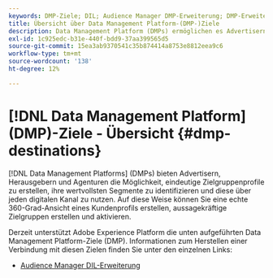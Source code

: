 ```yaml
---
keywords: DMP-Ziele; DIL; Audience Manager DMP-Erweiterung; DMP-Erweiterung; Datenverwaltungsplattform; Datenverwaltungsplattform-Ziele
title: Übersicht über Data Management Platform-(DMP-)Ziele
description: Data Management Platform (DMPs) ermöglichen es Advertisern, Herausgebern und Agenturen, eindeutige Zielgruppenprofile zu erstellen, ihre wertvollsten Segmente zu identifizieren und diese über jeden digitalen Kanal zu nutzen. Auf diese Weise können Sie eine echte 360-Grad-Ansicht eines Kundenprofils erstellen, aussagekräftige Zielgruppen erstellen und aktivieren.
exl-id: 1c925edc-b31e-440f-bdd9-37aa399565d5
source-git-commit: 15ea3ab9370541c35b874414a8753e8812eea9c6
workflow-type: tm+mt
source-wordcount: '138'
ht-degree: 12%

---
```


# [!DNL Data Management Platform] (DMP)-Ziele - Übersicht {#dmp-destinations}

[!DNL Data Management Platforms] (DMPs) bieten Advertisern, Herausgebern und Agenturen die Möglichkeit, eindeutige Zielgruppenprofile zu erstellen, ihre wertvollsten Segmente zu identifizieren und diese über jeden digitalen Kanal zu nutzen. Auf diese Weise können Sie eine echte 360-Grad-Ansicht eines Kundenprofils erstellen, aussagekräftige Zielgruppen erstellen und aktivieren.

Derzeit unterstützt Adobe Experience Platform die unten aufgeführten Data Management Platform-Ziele (DMP). Informationen zum Herstellen einer Verbindung mit diesen Zielen finden Sie unter den einzelnen Links:

* [Audience Manager DIL-Erweiterung](aam-dil-extension.md)
